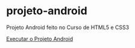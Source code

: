 # projeto-android
 Projeto Android feito no Curso de HTML5 e CSS3

 <a href="https://luisgarduci.github.io/projeto-android/index.html"> Executar o Projeto Android
